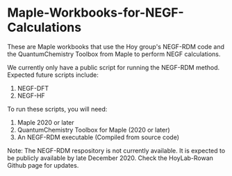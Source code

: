 # Maple-Workbooks-for-NEGF-Calculations
These are Maple workbooks that use the Hoy group's NEGF-RDM code and the QuantumChemistry Toolbox from Maple to perform NEGF calculations.

We currently only have a public script for running the NEGF-RDM method. Expected future scripts include:
1. NEGF-DFT
2. NEGF-HF

To run these scripts, you will need:
1. Maple 2020 or later
2. QuantumChemistry Toolbox for Maple (2020 or later)
3. An NEGF-RDM executable (Compiled from source code)

Note: The NEGF-RDM respository is not currently available. It is expected to be publicly available by late December 2020. Check the HoyLab-Rowan Github page for updates.

